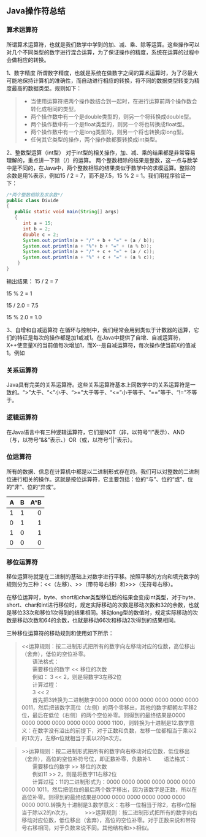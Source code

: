 ## Java操作符总结

### 算术运算符
所谓算术运算符，也就是我们数学中学到的加、减、乘、除等运算。这些操作可以对几个不同类型的数字进行混合运算，为了保证操作的精度，系统在运算的过程中会做相应的转换。

1、数字精度
所谓数字精度，也就是系统在做数字之间的算术运算时，为了尽最大可能地保持计算机的准确性，而自动进行相应的转换，将不同的数据类型转变为精度最高的数据类型。规则如下：
> * 当使用运算符把两个操作数结合到一起时，在进行运算前两个操作数会转化成相同的类型。
> * 两个操作数中有一个是double类型的，则另一个将转换成double型。
> * 两个操作数中有一个是float类型的，则另一个将也转换成float型。
> * 两个操作数中有一个是long类型的，则另一个将也转换成long型。
> * 任何其它类型的操作，两个操作数都要转换成int类型。

2、整数型运算（int型）
对于int型的相关操作，加、减、乘的结果都是非常容易理解的，重点讲一下除（/）的运算。
两个整数相除的结果是整数，这一点与数学中是不同的，在Java中，两个整数相除的结果类似于数学中的求模运算。整除的余数是用%表示，例如15 / 2 = 7，而不是7.5，15 % 2 = 1。我们用程序验证一下：
``` java
/*两个整数相除及求余数*/  
public class Divide  
{  
   public static void main(String[] args)  
   {  
      int a = 15;  
      int b = 2;  
      double c = 2;  
      System.out.println(a + "/" + b + "=" + (a / b));  
      System.out.println(a + "%"+ b + "=" + (a % b));  
      System.out.println(a + "/" + c + "=" + (a / c));  
      System.out.println(a + "%" + c + "=" + (a % c));  
    }  
}  
```
输出结果：
 15 / 2 = 7
 
 15 % 2 = 1
 
 15 / 2.0  =  7.5
 
 15 % 2.0 = 1.0
 
 3、自增和自减运算符
在循环与控制中，我们经常会用到类似于计数器的运算，它们的特征是每次的操作都是加1或减1。在Java中提供了自增、自减运算符，X++使变量X的当前值每次增加1，而X--是自减运算符，每次操作使当前X的值减1。例如
 
### 关系运算符
Java具有完美的关系运算符。这些关系运算符基本上同数学中的关系运算符是一致的。“>”大于、“<”小于、“>=”大于等于、“<=”小于等于、“==”等于、“!=”不等于。

### 逻辑运算符
在Java语言中有三种逻辑运算符，它们是NOT（非，以符号“!”表示）、AND（与，以符号“&&”表示、）OR（或，以符号“||”表示）。

### 位运算符
所有的数据、信息在计算机中都是以二进制形式存在的。我们可以对整数的二进制位进行相关的操作。这就是按位运算符，它主要包括：位的“与”、位的“或”、位的“非”、位的“异或”。

| A     | B     | A^B  |
| ----- |:-----:| ----:|
| 1     | 1     | 0    |
| 0     | 1     | 1    |
| 1     | 0     | 1    |
| 0     | 0     | 0    |

### 移位运算符
移位运算符就是在二进制的基础上对数字进行平移。按照平移的方向和填充数字的规则分为三种：<<（左移）、>>（带符号右移）和>>>（无符号右移）。

在移位运算时，byte、short和char类型移位后的结果会变成int类型，对于byte、short、char和int进行移位时，规定实际移动的次数是移动次数和32的余数，也就是移位33次和移位1次得到的结果相同。移动long型的数值时，规定实际移动的次数是移动次数和64的余数，也就是移动66次和移动2次得到的结果相同。

三种移位运算符的移动规则和使用如下所示：
> <<运算规则：按二进制形式把所有的数字向左移动对应的位数，高位移出（舍弃），低位的空位补零。<br/>
　　语法格式：<br/>
　　需要移位的数字 << 移位的次数<br/>
　　例如： 3 << 2，则是将数字3左移2位<br/>
　　计算过程：<br/>
　　3 << 2<br/>
　　首先把3转换为二进制数字0000 0000 0000 0000 0000 0000 0000 0011，然后把该数字高位（左侧）的两个零移出，其他的数字都朝左平移2位，最后在低位（右侧）的两个空位补零。则得到的最终结果是0000 0000 0000 0000 0000 0000 0000 1100，则转换为十进制是12.数学意义：在数字没有溢出的前提下，对于正数和负数，左移一位都相当于乘以2的1次方，左移n位就相当于乘以2的n次方。


> \>>运算规则：按二进制形式把所有的数字向右移动对应位数，低位移出（舍弃），高位的空位补符号位，即正数补零，负数补1.
　　语法格式：<br/>
　　需要移位的数字 >> 移位的次数<br/>
　　例如11 >> 2，则是将数字11右移2位<br/>
　　计算过程：11的二进制形式为：0000 0000 0000 0000 0000 0000 0000 1011，然后把低位的最后两个数字移出，因为该数字是正数，所以在高位补零。则得到的最终结果是0000 0000 0000 0000 0000 0000 0000 0010.转换为十进制是3.数学意义：右移一位相当于除2，右移n位相当于除以2的n次方。
　　
> \>>>运算规则：按二进制形式把所有的数字向右移动对应位数，低位移出（舍弃），高位的空位补零。对于正数来说和带符号右移相同，对于负数来说不同。其他结构和>>相似。
